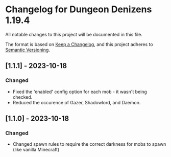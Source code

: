 # Changelog for Dungeon Denizens 1.19.4

All notable changes to this project will be documented in this file.

The format is based on [Keep a Changelog](https://keepachangelog.com/en/1.0.0/),
and this project adheres to [Semantic Versioning](https://semver.org/spec/v2.0.0.html).

## [1.1.1] - 2023-10-18

### Changed
	
- Fixed the 'enabled' config option for each mob - it wasn't being checked.
- Reduced the occurence of Gazer, Shadowlord, and Daemon.

## [1.1.0] - 2023-10-18

### Changed

- Changed spawn rules to require the correct darkness for mobs to spawn (like vanilla Minecraft)
